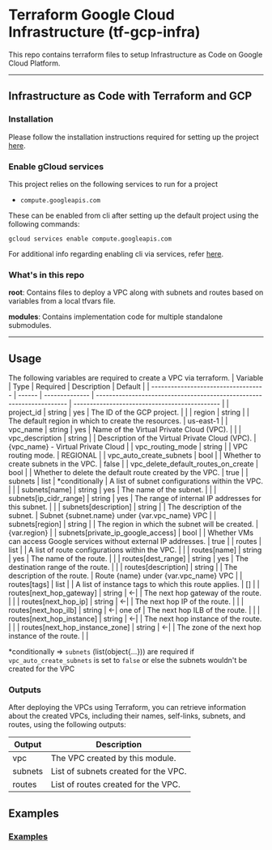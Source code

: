 # Terraform Google Cloud Infrastructure (tf-gcp-infra)

This repo contains terraform files to setup Infrastructure as Code on Google Cloud Platform.

---

## Infrastructure as Code with Terraform and GCP

### Installation

Please follow the installation instructions required for setting up the project [here](INSTALLATION.md).

### Enable gCloud services

This project relies on the following services to run for a project

- `compute.googleapis.com`

These can be enabled from cli after setting up the default project using the following commands:

    gcloud services enable compute.googleapis.com

For additional info regarding enabling cli via services, refer [here](https://cloud.google.com/sdk/gcloud/reference/services/enable).

### What's in  this repo

**root**: Contains files to deploy a VPC along with subnets and routes based on variables from a local tfvars file.

**modules**: Contains implementation code for multiple standalone submodules.

---

## Usage

The following variables are required to create a VPC via terraform.
| Variable                            | Type   | Required       | Description                                                           | Default                                       |
| ----------------------------------- | ------ | -------------- | --------------------------------------------------------------------- | --------------------------------------------- |
| project_id                          | string | yes            | The ID of the GCP project.                                            |                                               |
| region                              | string |                | The default region in which to create the resources.                  | us-east-1                                     |
| vpc_name                            | string | yes            | Name of the Virtual Private Cloud (VPC).                              |                                               |
| vpc_description                     | string |                | Description of the Virtual Private Cloud (VPC).                       | {vpc_name} - Virtual Private Cloud            |
| vpc_routing_mode                    | string |                | VPC routing mode.                                                     | REGIONAL                                      |
| vpc_auto_create_subnets             | bool   |                | Whether to create subnets in the VPC.                                 | false                                         |
| vpc_delete_default_routes_on_create | bool   |                | Whether to delete the default route created by the VPC.               | true                                          |
| subnets                             | list   | *conditionally | A list of subnet configurations within the VPC.                       |                                               |
| subnets[name]                       | string | yes            | The name of the subnet.                                               |                                               |
| subnets[ip_cidr_range]              | string | yes            | The range of internal IP addresses for this subnet.                   |                                               |
| subnets[description]                | string |                | The description of the subnet.                                        | Subnet {subnet.name} under {var.vpc_name} VPC |
| subnets[region]                     | string |                | The region in which the subnet will be created.                       | {var.region}                                  |
| subnets[private_ip_google_access]   | bool   |                | Whether VMs can access Google services without external IP addresses. | true                                          |
| routes                              | list   |                | A list of route configurations within the VPC.                        |                                               |
| routes[name]                        | string | yes            | The name of the route.                                                |                                               |
| routes[dest_range]                  | string | yes            | The destination range of the route.                                   |                                               |
| routes[description]                 | string |                | The description of the route.                                         | Route {name} under {var.vpc_name} VPC         |
| routes[tags]                        | list   |                | A list of instance tags to which this route applies.                  | []                                            |
| routes[next_hop_gateway]            | string | <-\|           | The next hop gateway of the route.                                    |                                               |
| routes[next_hop_ip]                 | string | <-\|           | The next hop IP of the route.                                         |                                               |
| routes[next_hop_ilb]                | string | <-\|  one of   | The next hop ILB of the route.                                        |                                               |
| routes[next_hop_instance]           | string | <-\|           | The next hop instance of the route.                                   |                                               |
| routes[next_hop_instance_zone]      | string | <-\|           | The zone of the next hop instance of the route.                       |                                               |

\*conditionally => `subnets` (list(object{...})) are required if `vpc_auto_create_subnets` is set to `false` or else the subnets wouldn't be created for the VPC

### Outputs

After deploying the VPCs using Terraform, you can retrieve information about the created VPCs, including their names, self-links, subnets, and routes, using the following outputs:

| Output  | Description                          |
| ------- | ------------------------------------ |
| vpc     | The VPC created by this module.      |
| subnets | List of subnets created for the VPC. |
| routes  | List of routes created for the VPC.  |

## Examples

### [Examples](EXAMPLES.md)
